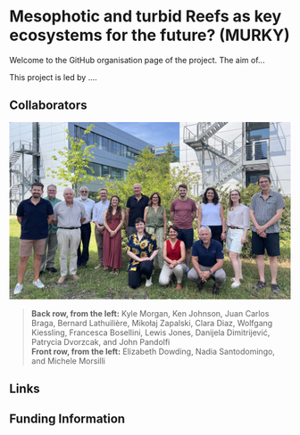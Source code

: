 # Mesophotic and turbid Reefs as key ecosystems for the future? (MURKY)

Welcome to the GitHub organisation page of the project. The aim of...

This project is led by ....

## Collaborators

![](team.jpg)

> **Back row, from the left:** Kyle Morgan, Ken Johnson, Juan Carlos Braga, Bernard Lathuilière, Mikołaj Zapalski, Clara Diaz, Wolfgang Kiessling, Francesca Bosellini, Lewis Jones, Danijela Dimitrijević, Patrycia Dvorzcak, and John Pandolfi  
**Front row, from the left:** Elizabeth Dowding, Nadia Santodomingo, and Michele Morsilli

## Links

## Funding Information
